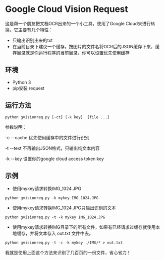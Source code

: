 # Google Cloud Vision Request

这是帮一个朋友把文档OCR出来的一个小工具，使用了Google Cloud来进行转换，它主要有几个特性：

* 只输出识别出来的txt
* 在当前目录下建议一个缓存，按图片的文件名将OCR后的JSON缓存下来，缓存目录就是你运行程序的当前目录，你可以设置优先使用缓存

## 环境

* Python 3
* pip安装 request

## 运行方法

```python gvisionreq.py [-ct] [-k key]  [file ...]```

参数说明：

-c --cache 优先使用缓存中的文件进行识别

-t --text 不再输出JSON格式，只输出纯文本内容

-k --key 设置你的google cloud access token key

## 示例

* 使用mykey请求转换IMG_1024.JPG

```python gvisionreq.py -k mykey IMG_1024.JPG```

* 使用mykey请求转换IMG_1024.JPG只输出识别的文本

```python gvisionreq.py -t -k mykey IMG_1024.JPG```

* 使用mykey请求转换IMG目录下的所有文件，如果有已经请求过缓存就使用本地缓存，并将文本存入 out.txt 文件中去。

```python gvisionreq.py -t -c -k mykey ./IMG/* > out.txt ```

我就是使用上面这个方法来识别了几百页的一份文件，省心省力！
